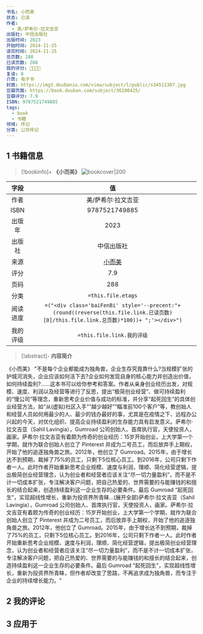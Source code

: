 ```yaml
---
书名: 小而美
状态: 已读
作者:
  - 美/萨希尔·拉文吉亚
出版社: 中信出版社
出版时间: 2023
开始时间: 2024-11-25
读完时间: 2024-11-25
总页数: 288
已读页数: 288
我的评分: 🌟🌟🌟🌟
复读: 0
介质: 电子书
封面: https://img3.doubanio.com/view/subject/l/public/s34511307.jpg
豆瓣页面: https://book.douban.com/subject/36280425/
豆瓣评分: 7.9
ISBN: 9787521749885
tags:
  - book
  - 书籍
领域: 传记
分类: 公司传记
---
```

## 1 书籍信息

> [!bookinfo]+ **《小而美》**
> ![bookcover|200](https://img3.doubanio.com/view/subject/l/public/s34511307.jpg)
>
|  字段  |                                                               值                                                                |
| :--: | :----------------------------------------------------------------------------------------------------------------------------: |
|  作者  |    美/萨希尔·拉文吉亚                                                           |
| ISBN |                                                            9787521749885                                                            |
| 出版年  |                                                       2023                                                        |
| 出版社  |                                                         中信出版社                                                          |
|  来源  |                                                      [小而美](https://book.douban.com/subject/36280425/)                                                      |
|  评分  |                                                           7.9                                                            |
|  页码  |                                                         288                                                          |
|  分类  |                                                       `=this.file.etags`                                                       |
| 阅读进度 | `=("<div class='baiFenBi' style='--precent:"+ (round((reverse(this.file.link.已读页数)[0]/this.file.link.总页数)*100))+ ";'></div>")` |
| 我的评级 |                                                     `=this.file.link.我的评级`                                                     |

> [!abstract]- **内容简介**
>
《小而美》
"不是每个企业都能成为独角兽，企业生存究竟靠什么?当规模扩张的护城河消失，企业应该如何活下去?企业如何发现自身的核心能力并创造出价值，如何持续盈利?......这本书可以给你参考和答案。作者从亲身创业经历出发，对规模、速度、利润以及经营等进行了反思，提出“极简创业经营”、做可持续盈利的“慢公司”等理念，重新思考企业价值与成功的标准，并分享“起死回生”的具体创业经营方法，如“从(虚拟)社区入手”“越少越好”“瞄准前100个客户”等，教创始人和经营人员如何用最少的人、最少的钱办最好的事，尤其是在疫情之下、远程办公兴起的今天，对优化组织、提高企业持续盈利的生存能力具有启发意义。萨希尔·拉文吉亚（Sahil Lavingia），Gumroad 公司创始人、首席执行官，天使投资人，画家。萨希尔·拉文吉亚有着颇为传奇的创业经历：15岁开始创业，上大学第一个学期，就作为联合创始人创立了 Pinterest 并成为二号员工，而后放弃手上期权，开始了他的追逐独角兽之旅。2012年，他创立了 Gumroad。2015年，由于增长达不到预期，裁掉了75%的员工，只剩下5位核心员工。到2016年，公司只剩下作者一人。此时作者开始重新思考企业规模、速度与利润，理顺、简化经营逻辑，提出极简创业经营理念，认为创业者和经营者应该关注“尽一切力量盈利”，而不是不计一切成本扩张，专注解决客户问题，把自己热爱的、世界需要的与能赚钱的和擅长的结合起来，创造持续盈利这一企业生存的必要条件。最后 Gumroad “起死回生”，实现超线性增长，重新为投资界所青睐...(展开全部)萨希尔·拉文吉亚（Sahil Lavingia），Gumroad 公司创始人、首席执行官，天使投资人，画家。萨希尔·拉文吉亚有着颇为传奇的创业经历：15岁开始创业，上大学第一个学期，就作为联合创始人创立了 Pinterest 并成为二号员工，而后放弃手上期权，开始了他的追逐独角兽之旅。2012年，他创立了 Gumroad。2015年，由于增长达不到预期，裁掉了75%的员工，只剩下5位核心员工。到2016年，公司只剩下作者一人。此时作者开始重新思考企业规模、速度与利润，理顺、简化经营逻辑，提出极简创业经营理念，认为创业者和经营者应该关注“尽一切力量盈利”，而不是不计一切成本扩张，专注解决客户问题，把自己热爱的、世界需要的与能赚钱的和擅长的结合起来，创造持续盈利这一企业生存的必要条件。最后 Gumroad “起死回生”，实现超线性增长，重新为投资界所青睐，但作者却改变了思路，不再追求成为独角兽，而专注于企业的持续增长能力。"


## 2 我的评论

## 3 应用于
